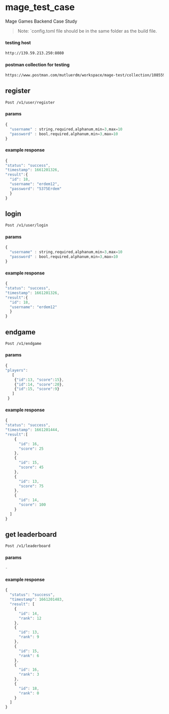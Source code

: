 # mage_test_case
Mage Games Backend Case Study

> Note: `config.toml file should be in the same folder as the build file.

#### testing host
```sh
http://139.59.213.250:8080
```

#### postman collection for testing
```sh
https://www.postman.com/mutluerdm/workspace/mage-test/collection/1085590-d557e6e6-d46b-4523-ae63-2c4179b711e7?action=share&creator=1085590
```

## register
```sh
Post /v1/user/register
```
#### params

```javascript
{
  "username" : string,required,alphanum,min=3,max=10
  "password" : bool,required,alphanum,min=3,max=10
}
```

#### example response

```javascript
{
"status": "success",
"timestamp": 1661201326,
"result":{
  "id": 18,
  "username": "erdem12",
  "password": "5375Erdem"
  }
}
```

## login
```sh
Post /v1/user/login
```
#### params

```javascript
{
  "username" : string,required,alphanum,min=3,max=10
  "password" : bool,required,alphanum,min=3,max=10
}
```

#### example response

```javascript
{
"status": "success",
"timestamp": 1661201326,
"result":{
  "id": 18,
  "username": "erdem12"
  }
}
```


## endgame
```sh
Post /v1/endgame
```
#### params

```javascript
{
"players":
   [
    {"id":13, "score":15}, 
    {"id":14, "score":20},  
    {"id":15, "score":9}
   ]
 }
```

#### example response

```javascript
{
"status": "success",
"timestamp": 1661201444,
"result":[
    {
      "id": 16,
      "score": 25
    },
    {
      "id": 15,
      "score": 45
    },
    {
      "id": 13,
      "score": 75
    },
    {
      "id": 14,
      "score": 100
    }
  ]
}
```


## get leaderboard
```sh
Post /v1/leaderboard
```
#### params

```javascript
-
```

#### example response

```javascript
{
  "status": "success",
  "timestamp": 1661201483,
  "result": [
    {
      "id": 14,
      "rank": 12
    },
    {
      "id": 13,
      "rank": 9
    },
    {
      "id": 15,
      "rank": 6
    },
    {
      "id": 16,
      "rank": 3
    },
    {
      "id": 18,
      "rank": 0
    }
  ]
}
```
